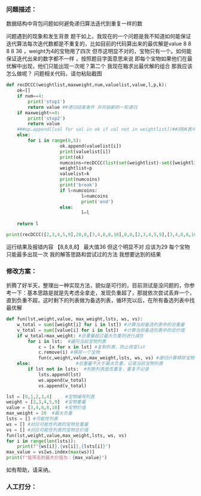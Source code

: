### 问题描述：
<p>数据结构中背包问题如何避免递归算法迭代到重复一样的数</p>
问题遇到的现象和发生背景
题干如上，我现在的一个问题是我不知道如何能保证迭代算法每次迭代数都是不重复的，比如目前的代码算出来的最优解是value 8 8 8 8 36 ，weight为4的宝物用了四次 但市这明显不对的，宝物只有一个。如何能保证迭代出来的数字都不一样  ，按照题目字面意思来说 即每个宝物如果他们在最优解中出现，他们只能出现一次呢？第二个 我现在箱求出最优解的组合 那我应该怎么做呢？
问题相关代码，请勿粘贴截图

```python
def recDCCC(weightlist,maxweight,num,valuelist,value,l,p,k):
    ok=[]
    if num==4:
        print('stop1')
        return value ##递归结束条件 并开始新的一轮递归
    if maxweight<=0:
        print('stop2')
        return value
    ###op.append([val for val in ok if val not in weightlist])##将OK表中不属于valuelist的元素，重复元素剔除出来,除非重复是8，发生重复，立即结束
    else:
        for i in range(0,5): 
                    ok.append(valuelist[i])
                    print(valuelist[i])
                    print(ok)
                    numcoins=recDCCC(list(set(weightlist)-set([weightlist[i]])) ,maxweight-weightlist[i],num+1,list(set(valuelist)-set([valuelist[i]])) ,value+valuelist[i],l,p,k)
                    weightlist=p
                    valuelist=k
                    print(numcoins)
                    print('break')
                    if l<numcoins:
                            l=numcoins
                            print('end')
                    else:
                            l=l
                    
    return l

print(recDCCC([2,3,4,5,9],20,0,[3,4,8,8,10],0,0,[2,3,4,5,9],[3,4,8,8,10]))

```
运行结果及报错内容
【8,8,8,8】 最大值36 但这个明显不对 应该为29 每个宝物只能最多出现一次
我的解答思路和尝试过的方法
我想要达到的结果 
### 修改方案：
折腾了好半天，整理出一种实现方法，貌似是可行的，目前测试是没问题的，你参考一下：基本思路是就是先考虑全拿走，发现负重超了，那就依次尝试丢弃一个，直到负重不超，这时剩下的列表做为备选列表，循环完以后，在所有备选列表中找最优解

```python
def fun(lst,weight,value, max_weight,lsts, ws, vs):
    w_total = sum([weight[i] for i in lst]) #计算当前备选列表中的总重量
    v_total = sum([value[i] for i in lst])  #计算当前备选列表中的总价值
    if w_total>max_weight: #总重量超过最大负重则进行减负
        for i in lst:  #遍历当前宝物列表
            c = [x for x in lst] #复制列表，防止改变lst
            c.remove(i) #移除一个宝物
            fun(c,weight,value,max_weight,lsts, ws, vs) #递归计算移除宝物后的各种参数
    else:                 #总重量不大于最大负重，记录当前宝物列表
        if lst not in lsts:  #判断列表是否重复，重复不记录
            lsts.append(lst)
            ws.append(w_total)
            vs.append(v_total)

lst = [0,1,2,3,4]     #宝物编号列表
weight = [2,3,4,5,9]  #宝物重量
value = [3,4,8,8,10]  #宝物价值
max_weight = 20  #最大负重
lsts = [] #可能性列表
ws = [] #对应可能性列表的宝物总重量
vs = [] #对应可能性列表的宝物总价值
fun(lst,weight,value,max_weight,lsts, ws, vs)
for i in range(len(lsts)):
    print(f"{ws[i]},{vs[i]},{lsts[i]}")
max_value = vs[ws.index(max(ws))]
print(f"能带走的最大价值为：{max_value}")


```
如有帮助，请采纳。

### 人工打分：
